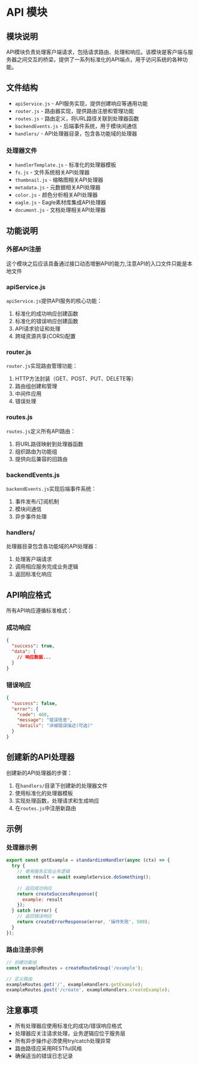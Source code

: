 # API 模块

## 模块说明

API模块负责处理客户端请求，包括请求路由、处理和响应。该模块是客户端与服务器之间交互的桥梁，提供了一系列标准化的API端点，用于访问系统的各种功能。

## 文件结构

- `apiService.js` - API服务实现，提供创建响应等通用功能
- `router.js` - 路由器实现，提供路由注册和管理功能
- `routes.js` - 路由定义，将URL路径关联到处理器函数
- `backendEvents.js` - 后端事件系统，用于模块间通信
- `handlers/` - API处理器目录，包含各功能域的处理器

### 处理器文件

- `handlerTemplate.js` - 标准化的处理器模板
- `fs.js` - 文件系统相关API处理器
- `thumbnail.js` - 缩略图相关API处理器
- `metadata.js` - 元数据相关API处理器
- `color.js` - 颜色分析相关API处理器
- `eagle.js` - Eagle素材库集成API处理器
- `document.js` - 文档处理相关API处理器

## 功能说明

### 外部API注册

这个模块之后应该具备通过接口动态增删API的能力,注意API的入口文件只能是本地文件


### apiService.js

`apiService.js`提供API服务的核心功能：

1. 标准化的成功响应创建函数
2. 标准化的错误响应创建函数
3. API请求验证和处理
4. 跨域资源共享(CORS)配置

### router.js

`router.js`实现路由管理功能：

1. HTTP方法封装（GET、POST、PUT、DELETE等）
2. 路由组创建和管理
3. 中间件应用
4. 错误处理

### routes.js

`routes.js`定义所有API路由：

1. 将URL路径映射到处理器函数
2. 组织路由为功能组
3. 提供向后兼容的旧路由

### backendEvents.js

`backendEvents.js`实现后端事件系统：

1. 事件发布/订阅机制
2. 模块间通信
3. 异步事件处理

### handlers/

处理器目录包含各功能域的API处理器：

1. 处理客户端请求
2. 调用相应服务完成业务逻辑
3. 返回标准化响应

## API响应格式

所有API响应遵循标准格式：

### 成功响应

```json
{
  "success": true,
  "data": {
    // 响应数据...
  }
}
```

### 错误响应

```json
{
  "success": false,
  "error": {
    "code": 400,
    "message": "错误信息",
    "details": "详细错误描述(可选)"
  }
}
```

## 创建新的API处理器

创建新的API处理器的步骤：

1. 在`handlers/`目录下创建新的处理器文件
2. 使用标准化的处理器模板
3. 实现处理函数，处理请求和生成响应
4. 在`routes.js`中注册新路由

## 示例

### 处理器示例

```javascript
export const getExample = standardizeHandler(async (ctx) => {
  try {
    // 使用服务实现业务逻辑
    const result = await exampleService.doSomething();
    
    // 返回成功响应
    return createSuccessResponse({
      example: result
    });
  } catch (error) {
    // 返回错误响应
    return createErrorResponse(error, '操作失败', 500);
  }
});
```

### 路由注册示例

```javascript
// 创建功能组
const exampleRoutes = createRouteGroup('/example');

// 定义路由
exampleRoutes.get('/', exampleHandlers.getExample);
exampleRoutes.post('/create', exampleHandlers.createExample);
```

## 注意事项

- 所有处理器应使用标准化的成功/错误响应格式
- 处理器应关注请求处理，业务逻辑应位于服务层
- 所有异步操作必须使用try/catch处理异常
- 路由路径应采用RESTful风格
- 确保适当的错误日志记录 